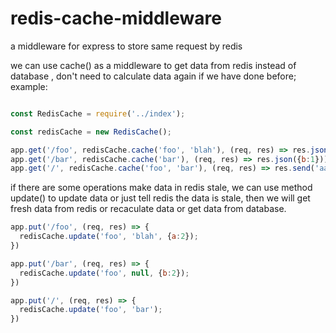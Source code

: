 # redis-cache-middleware
a middleware for express to store same request by redis


we can use cache() as a middleware to get data from redis instead of database , don't need to calculate data again if we have done before;
example:

```javascript

const RedisCache = require('../index');

const redisCache = new RedisCache();

app.get('/foo', redisCache.cache('foo', 'blah'), (req, res) => res.json({a:1}));
app.get('/bar', redisCache.cache('bar'), (req, res) => res.json({b:1}));
app.get('/', redisCache.cache('foo', 'bar'), (req, res) => res.send('aaaa'));

```

if there are some operations make data in redis stale, we can use method update() to update data or just tell redis the data is stale, then we will get fresh data from redis or recaculate data or get data from database.
```javascript
app.put('/foo', (req, res) => {
  redisCache.update('foo', 'blah', {a:2});
})

app.put('/bar', (req, res) => {
  redisCache.update('foo', null, {b:2});
})

app.put('/', (req, res) => {
  redisCache.update('foo', 'bar');
})
```
